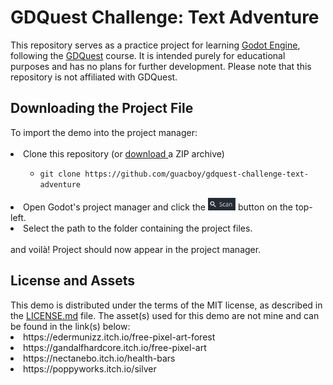 <h1>
  GDQuest Challenge: Text Adventure
</h1>
This repository serves as a practice project for learning <a href="https://godotengine.org">Godot Engine</a>, following the <a href="https://www.gdquest.com">GDQuest</a> course. It is intended purely for educational purposes and has no plans for further development. Please note that this repository is not affiliated with GDQuest.
<h2>
  Downloading the Project File
</h2>
To import the demo into the project manager:
<br>
<br>
<li>
  Clone this repository (or
  <a href="https://github.com/guacboy/gdquest-challenge-text-adventure/archive/refs/heads/main.zip">
    download
  </a>
  a ZIP archive)
</li>
<ul>
  <ul>
    <li><code>git clone https://github.com/guacboy/gdquest-challenge-text-adventure</code></li>
  </ul>
</ul>
<li>
  Open Godot's project manager and click the
  <img src="scan_button.png" style="height: 20px">
  button on the top-left.
</li>
<li>
  Select the path to the folder containing the project files.
</li>
<br>
and voilà! Project should now appear in the project manager.
<h2>
  License and Assets
</h2>
This demo is distributed under the terms of the MIT license, as described in the <a href="https://github.com/guacboy/gdquest-challenge-text-adventure/blob/main/LICENSE">LICENSE.md</a> file. The asset(s) used for this demo are not mine and can be found in the link(s) below:
<li>
  https://edermunizz.itch.io/free-pixel-art-forest
</li>
<li>
  https://gandalfhardcore.itch.io/free-pixel-art
</li>
<li>
  https://nectanebo.itch.io/health-bars
<li>
  https://poppyworks.itch.io/silver
</li>
